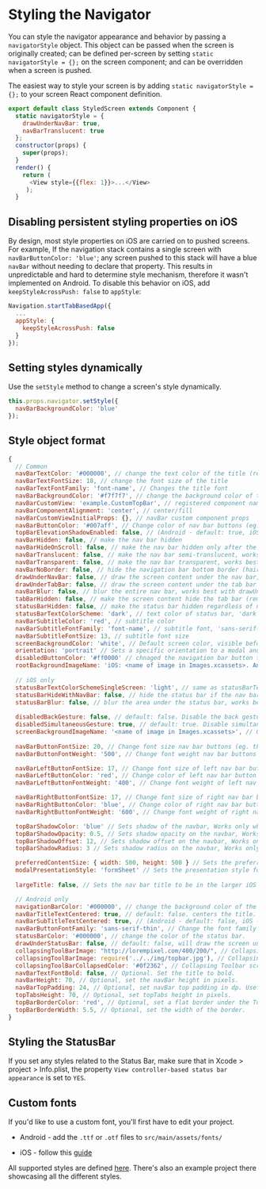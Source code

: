 # Styling the Navigator

You can style the navigator appearance and behavior by passing a `navigatorStyle` object. This object can be passed when the screen is originally created; can be defined per-screen by setting `static navigatorStyle = {};` on the screen component; and can be overridden when a screen is pushed.

The easiest way to style your screen is by adding `static navigatorStyle = {};` to your screen React component definition.

```js
export default class StyledScreen extends Component {
  static navigatorStyle = {
    drawUnderNavBar: true,
    navBarTranslucent: true
  };
  constructor(props) {
    super(props);
  }
  render() {
    return (
      <View style={{flex: 1}}>...</View>
     );
  }
```

## Disabling persistent styling properties on iOS
By design, most style properties on iOS are carried on to pushed screens. For example, If the navigation stack contains a single screen with `navBarButtonColor: 'blue'`; any screen pushed to this stack will have a blue `navBar` without needing to declare that property. This results in unpredictable and hard to determine style mechanism, therefore it wasn't implemented on Android.
To disable this behavior on iOS, add `keepStyleAcrossPush: false` to `appStyle`:

```js
Navigation.startTabBasedApp({
  ...
  appStyle: {
    keepStyleAcrossPush: false
  }
});
```

## Setting styles dynamically
Use the `setStyle` method to change a screen's style dynamically.

```js
this.props.navigator.setStyle({
  navBarBackgroundColor: 'blue'
});
```

## Style object format

```js
{
  // Common
  navBarTextColor: '#000000', // change the text color of the title (remembered across pushes)
  navBarTextFontSize: 18, // change the font size of the title
  navBarTextFontFamily: 'font-name', // Changes the title font
  navBarBackgroundColor: '#f7f7f7', // change the background color of the nav bar (remembered across pushes)
  navBarCustomView: 'example.CustomTopBar', // registered component name
  navBarComponentAlignment: 'center', // center/fill
  navBarCustomViewInitialProps: {}, // navBar custom component props
  navBarButtonColor: '#007aff', // Change color of nav bar buttons (eg. the back button) (remembered across pushes)
  topBarElevationShadowEnabled: false, // (Android - default: true, iOS - default: false). Disables TopBar elevation shadow on Lolipop and above
  navBarHidden: false, // make the nav bar hidden
  navBarHideOnScroll: false, // make the nav bar hidden only after the user starts to scroll
  navBarTranslucent: false, // make the nav bar semi-translucent, works best with drawUnderNavBar:true
  navBarTransparent: false, // make the nav bar transparent, works best with drawUnderNavBar:true,
  navBarNoBorder: false, // hide the navigation bar bottom border (hair line). Default false
  drawUnderNavBar: false, // draw the screen content under the nav bar, works best with navBarTranslucent:true
  drawUnderTabBar: false, // draw the screen content under the tab bar (the tab bar is always translucent)
  navBarBlur: false, // blur the entire nav bar, works best with drawUnderNavBar:true
  tabBarHidden: false, // make the screen content hide the tab bar (remembered across pushes)
  statusBarHidden: false, // make the status bar hidden regardless of nav bar state
  statusBarTextColorScheme: 'dark', // text color of status bar, 'dark' / 'light' (remembered across pushes)
  navBarSubtitleColor: 'red', // subtitle color
  navBarSubtitleFontFamily: 'font-name', // subtitle font, 'sans-serif-thin' for example
  navBarSubtitleFontSize: 13, // subtitle font size
  screenBackgroundColor: 'white', // Default screen color, visible before the actual react view is rendered
  orientation: 'portrait' // Sets a specific orientation to a modal and all screens pushed to it. Default: 'auto'. Supported values: 'auto', 'landscape', 'portrait'
  disabledButtonColor: '#ff0000' // chnaged the navigation bar button text color when disabled.
  rootBackgroundImageName: 'iOS: <name of image in Images.xcassets>. Android: <name of drawable>', // Static while you transition between screens. Works best with screenBackgroundColor: 'transparent'
  
  // iOS only
  statusBarTextColorSchemeSingleScreen: 'light', // same as statusBarTextColorScheme but does NOT remember across pushes
  statusBarHideWithNavBar: false, // hide the status bar if the nav bar is also hidden, useful for navBarHidden:true
  statusBarBlur: false, // blur the area under the status bar, works best with navBarHidden:true
  
  disabledBackGesture: false, // default: false. Disable the back gesture (swipe gesture) in order to pop the top screen. 
  disabledSimultaneousGesture: true, // default: true. Disable simultaneous gesture recognition.
  screenBackgroundImageName: '<name of image in Images.xcassets>', // Optional. default screen background image.
  
  navBarButtonFontSize: 20, // Change font size nav bar buttons (eg. the back button) (remembered across pushes)
  navBarButtonFontWeight: '500', // Change font weight nav bar buttons (eg. the back button) (remembered across pushes)

  navBarLeftButtonFontSize: 17, // Change font size of left nav bar button
  navBarLeftButtonColor: 'red', // Change color of left nav bar button
  navBarLeftButtonFontWeight: '400', // Change font weight of left nav bar button

  navBarRightButtonFontSize: 17, // Change font size of right nav bar button
  navBarRightButtonColor: 'blue', // Change color of right nav bar button
  navBarRightButtonFontWeight: '600', // Change font weight of right nav bar button

  topBarShadowColor: 'blue' // Sets shadow of the navbar, Works only when topBarElevationShadowEnabled: true
  topBarShadowOpacity: 0.5, // Sets shadow opacity on the navbar, Works only when topBarElevationShadowEnabled: true
  topBarShadowOffset: 12, // Sets shadow offset on the navbar, Works only when topBarElevationShadowEnabled: true
  topBarShadowRadius: 3 // Sets shadow radius on the navbar, Works only when topBarElevationShadowEnabled: true

  preferredContentSize: { width: 500, height: 500 } // Sets the preferred size for the view controller’s view.
  modalPresentationStyle: 'formSheet' // Sets the presentation style for modally presented view controllers. Supported styles are: 'formSheet', 'pageSheet', 'overFullScreen', 'overCurrentContext' and 'fullScreen'. 
  
  largeTitle: false, // Sets the nav bar title to be in the larger iOS 11 style

  // Android only
  navigationBarColor: '#000000', // change the background color of the bottom native navigation bar.
  navBarTitleTextCentered: true, // default: false. centers the title.
  navBarSubTitleTextCentered: true, // (Android - default: false, iOS - default: depending on navBarTitleTextCentered). centers the subTitle.
  navBarButtonFontFamily: 'sans-serif-thin', // Change the font family of textual buttons
  statusBarColor: '#000000', // change the color of the status bar.
  drawUnderStatusBar: false, // default: false, will draw the screen underneath the statusbar. Useful togheter with statusBarColor: transparent
  collapsingToolBarImage: "http://lorempixel.com/400/200/", // Collapsing Toolbar image.
  collapsingToolBarImage: require('../../img/topbar.jpg'), // Collapsing Toolbar image. Either use a url or require a local image.
  collapsingToolBarCollapsedColor: '#0f2362', // Collapsing Toolbar scrim color.
  navBarTextFontBold: false, // Optional. Set the title to bold.
  navBarHeight: 70, // Optional, set the navBar height in pixels.
  navBarTopPadding: 24, // Optional, set navBar top padding in dp. Useful when StatusBar.translucent=true on Android Lollipop and above.
  topTabsHeight: 70, // Optional, set topTabs height in pixels.
  topBarBorderColor: 'red', // Optional, set a flat border under the TopBar.
  topBarBorderWidth: 5.5, // Optional, set the width of the border.
}
```

## Styling the StatusBar
If you set any styles related to the Status Bar, make sure that in Xcode > project > Info.plist, the property `View controller-based status bar appearance` is set to `YES`.

## Custom fonts
If you'd like to use a custom font, you'll first have to edit your project.

* Android - add the `.ttf` or `.otf` files to `src/main/assets/fonts/`

* iOS - follow this [guide](https://medium.com/@dabit3/adding-custom-fonts-to-react-native-b266b41bff7f)

All supported styles are defined [here](https://github.com/wix/react-native-controllers#styling-navigation). There's also an example project there showcasing all the different styles.
